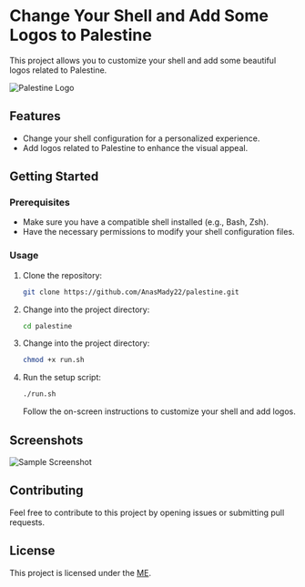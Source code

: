 # Change Your Shell and Add Some Logos to Palestine

 This project allows you to customize your shell and add some beautiful logos related to Palestine.

![Palestine Logo](logo.png)

## Features

- Change your shell configuration for a personalized experience.
- Add logos related to Palestine to enhance the visual appeal.

## Getting Started

### Prerequisites

- Make sure you have a compatible shell installed (e.g., Bash, Zsh).
- Have the necessary permissions to modify your shell configuration files.

### Usage

1. Clone the repository:

    ```bash
    git clone https://github.com/AnasMady22/palestine.git
    ```

2. Change into the project directory:

    ```bash
    cd palestine
    ```
3. Change into the project directory:

    ```bash
    chmod +x run.sh
    ```

4. Run the setup script:

    ```bash
    ./run.sh
    ```

    Follow the on-screen instructions to customize your shell and add logos.

## Screenshots

![Sample Screenshot](screenshot.png)

## Contributing

Feel free to contribute to this project by opening issues or submitting pull requests.

## License

This project is licensed under the [ME](LICENSE).

